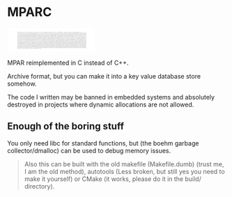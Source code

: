 # MPARC

![Logo is the MPARC archive behind an #ffffff background lmao](./img/logo.png)

MPAR reimplemented in C instead of C++.

Archive format, but you can make it into a key value database store somehow.

The code I written may be banned in embedded systems and absolutely destroyed in projects where dynamic allocations are not allowed.

## Enough of the boring stuff

You only need libc for standard functions, but (the boehm garbage collector/dmalloc) can be used to debug memory issues.

> Also this can be built with the old makefile (Makefile.dumb) (trust me, I am the old method), autotools (Less broken, but still yes you need to make it yourself) or CMake (it works, please do it in the build/ directory).